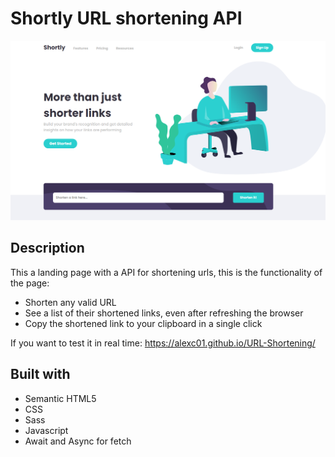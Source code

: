 # Shortly URL shortening API
![](src/images/Screenshot.png)

## Description

This a landing page with a API for shortening urls, this is the functionality of the page:

- Shorten any valid URL
- See a list of their shortened links, even after refreshing the browser
- Copy the shortened link to your clipboard in a single click

If you want to test it in real time: https://alexc01.github.io/URL-Shortening/

## Built with

- Semantic HTML5
- CSS
- Sass
- Javascript
- Await and Async for fetch
